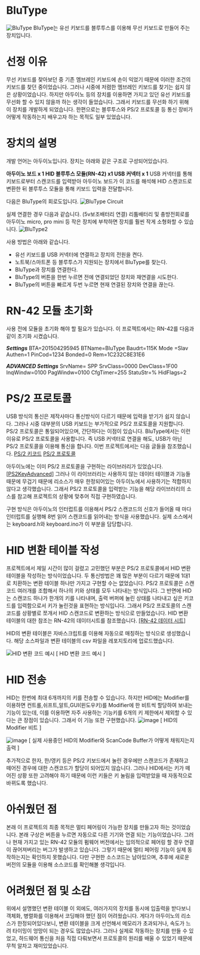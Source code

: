 # BluType
![BluType](https://user-images.githubusercontent.com/60562619/100517829-0ebb1680-31d1-11eb-8fb6-40032708f94f.jpg)
BluType는 유선 키보드를 블루투스를 이용해 무선 키보드로 만들어 주는 장치입니다. 

# 선정 이유
무선 키보드를 찾아보던 중 기존 멤브레인 키보드에 손이 익었기 때문에 이러한 조건의 키보드를 찾던 중이었습니다. 그러나 시중에 저렴한 멤브레인 키보드를 찾기는 쉽지 않은 상황이었습니다. 하지만 아두이노 등의 장치를 이용하면 가지고 있던 유선 키보드를 무선화 할 수 있지 않을까 하는 생각이 들었습니다. 그래서 키보드를 무선화 하기 위해 이 장치를 개발하게 되었습니다. 한편으로는 블루투스와 PS/2 프로토콜 등 통신 장비가 어떻게 작동하는지 배우고자 하는 목적도 일부 있었습니다. 

# 장치의 설명
개발 언어는 아두이노입니다. 
장치는 아래와 같은 구조로 구성되어있습니다.
 
**아두이노 보드 x 1
HID 블루투스 모듈(RN-42) x1
USB 커넥터 x 1**
USB 커넥터를 통해 키보드로부터 스캔코드를 입력받아 아두이노 보드가 이 코드를 해석해 HID 스캔코드로 변환한 뒤 블루투스 모듈을 통해 키보드 입력을 전달합니다.

다음은 BluType의 회로도입니다. 
![BluType Circuit](https://user-images.githubusercontent.com/60562619/100517857-37431080-31d1-11eb-8058-1c67e18e6f6d.png)

실제 연결한 경우 다음과 같습니다. (5v보조배터리 연결) 리튬배터리 및 충방전회로를 아두이노 micro, pro mini 등 작은 장치에 부착하면 장치를 훨씬 작게 소형화할 수 있습니다.
![BluType2](https://user-images.githubusercontent.com/60562619/100517832-0f53ad00-31d1-11eb-8075-971d1a643c81.jpg)

사용 방법은 아래와 같습니다.
* 유선 키보드를 USB 커넥터에 연결하고 장치의 전원을 켠다.
* 노트북/스마트폰 등 블루투스가 지원되는 장치에서 BluType를 찾는다.
* BluType과 장치를 연결한다.
* BluType의 버튼을 한번 누르면 전에 연결되었던 장치와 재연결을 시도한다.
* BluType의 버튼을 빠르게 두번 누르면 현재 연결된 장치와 연결을 끊는다.

# RN-42 모듈 초기화
사용 전에 모듈을 초기화 해야 할 필요가 있습니다. 이 프로젝트에서는 RN-42를 다음과 같이 초기화 시켰습니다.

***Settings***
BTA=201504295945
BTName=BluType
Baudrt=115K
Mode  =Slav
Authen=1
PinCod=1234
Bonded=0
Rem=1C232C8E31E6

***ADVANCED Settings***
SrvName= SPP
SrvClass=0000
DevClass=1F00
InqWindw=0100
PagWindw=0100
CfgTimer=255
StatuStr=%
HidFlags=2



# PS/2 프로토콜 
USB 방식의 통신은 제작사마다 통신방식이 다르기 때문에 입력을 받기가 쉽지 않습니다. 그러나 시중 대부분의 USB 키보드는 부가적으로 PS/2 프로토콜을 지원합니다. PS/2 프로토콜은 통일되어있으며, 간단하다는 이점이 있습니다. BluType에서는 이런 이유로 PS/2 프로토콜을 사용합니다. 즉 USB 커넥터로 연결을 해도, USB가 아닌 PS/2 프로토콜을 이용해 통신을 합니다. 이번 프로젝트에서는 다음 글들을 참조했습니다. 
[PS/2 키코드](https://wiki.osdev.org/PS/2_Keyboard)
[PS/2 프로토콜](http://www.burtonsys.com/ps2_chapweske.htm)

아두이노에는 이미 PS/2 프로토콜을 구현하는 라이브러리가 있었습니다. [[PS2KeyAdvanced](https://github.com/techpaul/PS2KeyAdvanced)] 그러나 이 라이브러리는 사용하지 않는 데이터 테이블과 기능들 때문에 무겁기 때문에 리소스가 매우 한정되어있는 아두이노에서 사용하기는 적합하지 않다고 생각했습니다. 그래서 PS/2 프로토콜을 입력받는 기능을 해당 라이브러리의 소스를 참고해 프로젝트의 상황에 맞추어 직접 구현하였습니다.

구현 방식은 아두이노의 인터럽트를 이용해서 PS/2 스캔코드의 신호가 들어올 때 마다 인터럽트를 실행해 8번 읽어 스캔코드를 읽어내는 방식을 사용했습니다. 실제 소스에서는 keyboard.h와 keyboard.ino가 이 부분을 담당합니다.
# HID 변환 테이블 작성
프로젝트에서 제일 시간이 많이 걸렸고 고민했던 부분은 PS/2 프로토콜에서 HID 변환 테이블을 작성하는 방식이었습니다. 두 통신방법은 꽤 많은 부분이 다르기 때문에 1대1로 치환하는 변환 테이블 하나만 가지고 구현할 수는 없었습니다. PS/2 프로토콜은 스캔코드 여러개를 조합해서 하나의 키와 상태를 모두 나타내는 방식입니다. 그 반면에 HID는 스캔코드 하나가 한개의 키를 나타내며, 출력 버퍼에 눌린 상태를 나타내고 싶은 키코드를 입력함으로서 키가 눌린것을 표현하는 방식입니다. 그래서 PS/2 프로토콜의 스캔코드를 상황별로 쪼개서 HID 스캔코드로 변환하는 방식으로 만들었습니다. HID 변환 테이블의 대한 참조는 RN-42의 데이터시트를 참조했습니다. 
[[RN-42 데이터 시트]](https://cdn.sparkfun.com/datasheets/Wireless/Bluetooth/bluetooth_cr_UG-v1.0r.pdf)

HID의 변환 테이블은 자바스크립트를 이용해 자동으로 매칭하는 방식으로 생성했습니다. 해당 소스파일과 변환 테이블의 csv 파일을 레포지토리에 업로드했습니다. 

![HID 변환 코드 예시](https://user-images.githubusercontent.com/60562619/100517937-bfc1b100-31d1-11eb-9bf1-5400bcdf0eda.png)
[ HID 변환 코드 예시 ] 
# HID 전송
HID는 한번에 최대 6개까지의 키를 전송할 수 있습니다. 하지만 HID에는 Modifier를 이용하면 컨트롤,쉬프트,알트,GUI(윈도우키)를 Modifier에 한 비트씩 할당하여 보내는 기능이 있는데, 이를 이용하면 자주 사용하는 기능키를 6개의 키 제한에서 제외할 수 있다는 큰 장점이 있습니다. 그래서 이 기능 또한 구현했습니다. 
![image](https://user-images.githubusercontent.com/60562619/100518433-c7cf2000-31d4-11eb-9da2-48fb7c1ad803.png)
[ HID의 Modifier 비트 ]

![image](https://user-images.githubusercontent.com/60562619/100518423-bbe35e00-31d4-11eb-975d-47e910ca520f.png)
[ 실제 사용중인 HID의 Modifier와 ScanCode Buffer가 어떻게 채워지는지 출력 ]

추가적으로 한자, 한/영키 등은 PS/2 키보드에서 눌린 경우에만 스캔코드가 존재하고 떼어진 경우에 대한 스캔코드가 할당이 되어있지 않습니다. 그러나 HID에서는 키가 떼어진 상황 또한 고려해야 하기 때문에 이런 키들은 키 눌림을 입력받았을 때 자동적으로 바뀌도록 했습니다.

# 아쉬웠던 점
본래 이 프로젝트의 최종 목적은 멀티 페어링이 가능한 장치를 만들고자 하는 것이었습니다. 본래 구상은 버튼을 누르면 자동으로 다른 기기와 연결 되는 기능이었습니다. 그러나 현재 가지고 있는 RN-42 모듈의 펌웨어 버전에서는 임의적으로 페어링 할 경우 연결이 끊어져버리는 버그가 발생하고 있습니다. 그렇기 때문에 멀티 페어링 기능이 실제 동작하는지는 확인하지 못했습니다. 다만 구현한 소스코드는 남아있으며, 추후에 새로운 버전의 모듈을 이용해 소스코드를 확인해볼 생각입니다.

# 어려웠던 점 및 소감
위에서 설명했던 변환 테이블 이 외에도, 여러가지의 장치를 동시에 입출력을 받다보니 객체화, 병렬화를 이용해서 코딩해야 했던 점이 어려웠습니다. 게다가 아두이노의 리소스가 한정되어있다보니, 변환 테이블을 크게 선언해서 메모리가 초과되거나, 속도가 느려 타이밍이 엉망이 되는 경우도 많았습니다.  그러나 실제로 작동하는 장치를 만들 수 있었고, 하드웨어 통신을 처음 직접 다뤄보면서 프로토콜의 원리를 배울 수 있었기 때문에 무척 알차고 재미있었습니다. 
